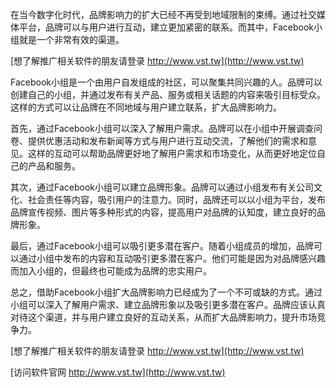 在当今数字化时代，品牌影响力的扩大已经不再受到地域限制的束缚。通过社交媒体平台，品牌可以与用户进行互动，建立更加紧密的联系。而其中，Facebook小组就是一个非常有效的渠道。

[想了解推广相关软件的朋友请登录 http://www.vst.tw](http://www.vst.tw)

Facebook小组是一个由用户自发组成的社区，可以聚集共同兴趣的人。品牌可以创建自己的小组，并通过发布有关产品、服务或相关话题的内容来吸引目标受众。这样的方式可以让品牌在不同地域与用户建立联系，扩大品牌影响力。

首先，通过Facebook小组可以深入了解用户需求。品牌可以在小组中开展调查问卷、提供优惠活动和发布新闻等方式与用户进行互动交流，了解他们的需求和意见。这样的互动可以帮助品牌更好地了解用户需求和市场变化，从而更好地定位自己的产品和服务。

其次，通过Facebook小组可以建立品牌形象。品牌可以通过小组发布有关公司文化、社会责任等内容，吸引用户的注意力。同时，品牌还可以以小组为平台，发布品牌宣传视频、图片等多种形式的内容，提高用户对品牌的认知度，建立良好的品牌形象。

最后，通过Facebook小组可以吸引更多潜在客户。随着小组成员的增加，品牌可以通过小组中发布的内容和互动吸引更多潜在客户。他们可能是因为对品牌感兴趣而加入小组的，但最终也可能成为品牌的忠实用户。

总之，借助Facebook小组扩大品牌影响力已经成为了一个不可或缺的方式。通过小组可以深入了解用户需求、建立品牌形象以及吸引更多潜在客户。品牌应该认真对待这个渠道，并与用户建立良好的互动关系，从而扩大品牌影响力，提升市场竞争力。

[想了解推广相关软件的朋友请登录 http://www.vst.tw](http://www.vst.tw)


[访问软件官网 http://www.vst.tw](http://www.vst.tw)
